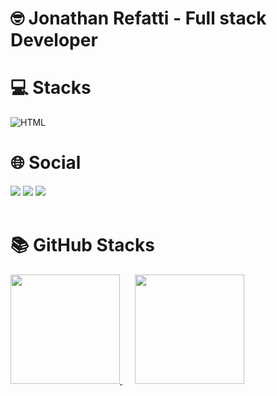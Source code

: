<div>
    <h1 align="start"> 🤓 Jonathan Refatti - Full stack Developer</h1>
</div>



<h1>💻 Stacks</h1>
<div style="display: inline_block">
    <img align="center" alt="HTML" src="https://skillicons.dev/icons?i=git,aws,cpp,css,github,html,java,js,linux,postgres,py,react,tailwind,threejs,vscode">
    <br>
</div>

<h1>🌐 Social</h1>
<div>
    <a href = "https://www.instagram.com/jorefatti/"><img src="https://img.shields.io/badge/Instagram-%23E4405F.svg?style=for-the-badge&logo=Instagram&logoColor=white" target="_blank"></a>
    <a href = "https://www.linkedin.com/in/jonathan-refatti-b720a1344/"><img src="https://img.shields.io/badge/linkedin-%230077B5.svg?style=for-the-badge&logo=linkedin&logoColor=white" target="_blank"></a>
    <a href = "https://www.youtube.com/@Refa_dev"><img src="https://img.shields.io/badge/YouTube-%23FF0000.svg?style=for-the-badge&logo=YouTube&logoColor=white" target="_blank"></a>
    <br><br>
</div>

<h1>📚 GitHub Stacks</h1>
<div>
    <a href="https://github.com/jorefatti">
    <img height="175px" src="https://streak-stats.demolab.com?user=jorefatti&theme=blueberry&hide_border=false" />
    <span style="margin: 0 10px;"></span> 
    <img height="175px" src="https://github-readme-stats.vercel.app/api/top-langs/?username=jorefatti&layout=compact&theme=blueberry" />
</div>